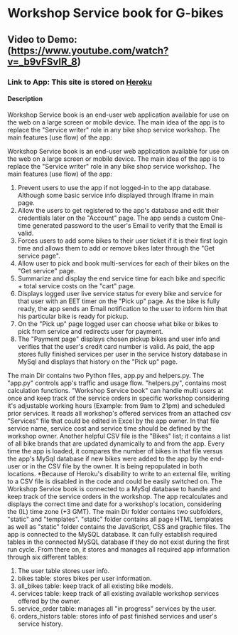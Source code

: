 # Workshop Service book for G-bikes

## Video to Demo: (https://www.youtube.com/watch?v=_b9vFSvlR_8)

### Link to App:  This site is stored on [Heroku](https://final-project-dany.herokuapp.com/)

#### Description

Workshop Service book is an end-user web application available for use on the web on a large screen or mobile device.
The main idea of the app is to replace the "Service writer" role in any bike shop service workshop.
The main features (use flow) of the app:

Workshop Service book is an end-user web application available for use on the web on a large screen or mobile device.
The main idea of the app is to replace the "Service writer" role in any bike shop service workshop.
The main features (use flow) of the app:

1. Prevent users to use the app if not logged-in to the app database. Although some basic service info displayed through Iframe in main page.
2. Allow the users to get registered to the app's database and edit their credentials later on the "Account" page. The app sends a custom One-time generated password to the user's Email to verify that the Email is valid.
3. Forces users to add some bikes to their user ticket if it is their first login time and allows them to add or remove bikes later through the "Get service page".
4. Allow user to pick and book multi-services for each of their bikes on the "Get service" page.
5. Summarize and display the end service time for each bike and specific + total service costs on the "cart" page.
6. Displays logged user live service status for every bike and service for that user with an EET timer on the "Pick up" page. As the bike is fully ready, the app sends an Email notification to the user to inform him that his particular bike is ready for pickup.
7. On the "Pick up" page logged user can choose what bike or bikes to pick from service and redirects user for payment.
8. The "Payment page" displays chosen pickup bikes and user info and verifies that the user's credit card number is valid. As paid, the app stores fully finished services per user in the service history database in MySql and displays that history on the "Pick up" page.

The main Dir contains two Python files, app.py and helpers.py. The "app.py" controls app's traffic and usage flow. "helpers.py", contains most calculation functions.
"Workshop Service book" can handle multi users at once and keep track of the service orders in specific workshop considering it's adjustable working hours (Example: from 9am to 21pm) and scheduled prior services. It reads all workshop's offered services from an attached csv "Services" file that could be edited in Excel by the app owner. In that file service name, service cost and service time should be defined by the workshop owner.
Another helpful CSV file is the "Bikes" list; it contains a list of all bike brands that are updated dynamically to and from the app. Every time the app is loaded, it compares the number of bikes in that file versus the app's MySql database if new bikes were added to the app by the end-user or in the CSV file by the owner. It is being repopulated in both locations. *Because of Heroku's disability to write to an external file, writing to a CSV file is disabled in the code and could be easily switched on.
The Workshop Service book is connected to a MySql database to handle and keep track of the service orders in the workshop. The app recalculates and displays the correct time and date for a workshop's location, considering the (IL) time zone (+3 GMT).
The main Dir folder contains two subfolders, "static" and "templates". "static" folder contains all page HTML templates as well as "static" folder contains the JavaScript, CSS and graphic files.
The app is connected to the MySQL database. It can fully establish required tables in the connected MySQL database if they do not exist during the first run cycle. From there on, it stores and manages all required app information through six different tables:

1. The user table stores user info.
2. bikes table: stores bikes per user information.
3. all_bikes table: keep track of all existing bike models.
4. services table: keep track of all existing available workshop services offered by the owner.
5. service_order table: manages all "in progress" services by the user.
6. orders_histors table: stores info of past finished services and user's service history.

